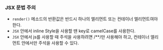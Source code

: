 ### JSX 문법 주의
- ```render()``` 메소드의 반환값은 반드시 하나의 엘리먼트 또는 컨테이너 엘리먼트여야 한다.
- ```JSX``` 안에서 inline Style을 사용할 땐 key로 camelCase를 사용한다.
- ```JSX``` 안에서 js를 사용할 때 주석을 사용하려면 /**/만 사용해야 하고, 컨테이너 엘리먼트 안에서만 주석을 사용할 수 있다.
